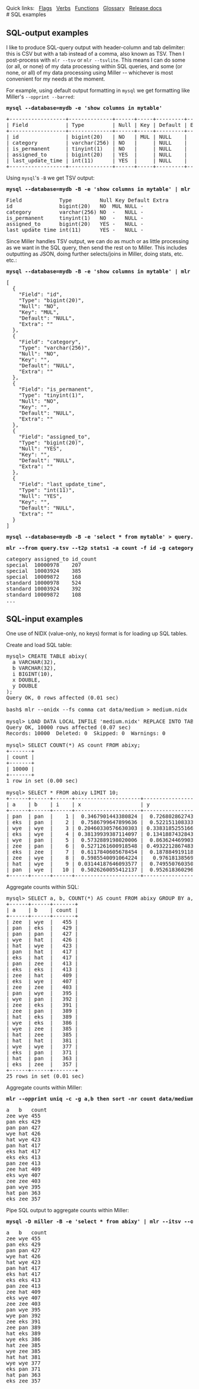<!---  PLEASE DO NOT EDIT DIRECTLY. EDIT THE .md.in FILE PLEASE. --->
<div>
<span class="quicklinks">
Quick links:
&nbsp;
<a class="quicklink" href="../reference-main-flag-list/index.html">Flags</a>
&nbsp;
<a class="quicklink" href="../reference-verbs/index.html">Verbs</a>
&nbsp;
<a class="quicklink" href="../reference-dsl-builtin-functions/index.html">Functions</a>
&nbsp;
<a class="quicklink" href="../glossary/index.html">Glossary</a>
&nbsp;
<a class="quicklink" href="../release-docs/index.html">Release docs</a>
</span>
</div>
# SQL examples

## SQL-output examples

I like to produce SQL-query output with header-column and tab delimiter: this is CSV but with a tab instead of a comma, also known as TSV. Then I post-process with `mlr --tsv` or `mlr --tsvlite`.  This means I can do some (or all, or none) of my data processing within SQL queries, and some (or none, or all) of my data processing using Miller -- whichever is most convenient for my needs at the moment.

For example, using default output formatting in `mysql` we get formatting like Miller's `--opprint --barred`:

<pre class="pre-highlight-in-pair">
<b>mysql --database=mydb -e 'show columns in mytable'</b>
</pre>
<pre class="pre-non-highlight-in-pair">
+------------------+--------------+------+-----+---------+-------+
| Field            | Type         | Null | Key | Default | Extra |
+------------------+--------------+------+-----+---------+-------+
| id               | bigint(20)   | NO   | MUL | NULL    |       |
| category         | varchar(256) | NO   |     | NULL    |       |
| is_permanent     | tinyint(1)   | NO   |     | NULL    |       |
| assigned_to      | bigint(20)   | YES  |     | NULL    |       |
| last_update_time | int(11)      | YES  |     | NULL    |       |
+------------------+--------------+------+-----+---------+-------+
</pre>

Using `mysql`'s `-B` we get TSV output:

<pre class="pre-highlight-in-pair">
<b>mysql --database=mydb -B -e 'show columns in mytable' | mlr --itsvlite --opprint cat</b>
</pre>
<pre class="pre-non-highlight-in-pair">
Field            Type         Null Key Default Extra
id               bigint(20)   NO  MUL NULL -
category         varchar(256) NO  -   NULL -
is_permanent     tinyint(1)   NO  -   NULL -
assigned_to      bigint(20)   YES -   NULL -
last_update_time int(11)      YES -   NULL -
</pre>

Since Miller handles TSV output, we can do as much or as little processing as we want in the SQL query, then send the rest on to Miller. This includes outputting as JSON, doing further selects/joins in Miller, doing stats, etc.  etc.:

<pre class="pre-highlight-in-pair">
<b>mysql --database=mydb -B -e 'show columns in mytable' | mlr --itsvlite --ojson --jlistwrap --jvstack cat</b>
</pre>
<pre class="pre-non-highlight-in-pair">
[
  {
    "Field": "id",
    "Type": "bigint(20)",
    "Null": "NO",
    "Key": "MUL",
    "Default": "NULL",
    "Extra": ""
  },
  {
    "Field": "category",
    "Type": "varchar(256)",
    "Null": "NO",
    "Key": "",
    "Default": "NULL",
    "Extra": ""
  },
  {
    "Field": "is_permanent",
    "Type": "tinyint(1)",
    "Null": "NO",
    "Key": "",
    "Default": "NULL",
    "Extra": ""
  },
  {
    "Field": "assigned_to",
    "Type": "bigint(20)",
    "Null": "YES",
    "Key": "",
    "Default": "NULL",
    "Extra": ""
  },
  {
    "Field": "last_update_time",
    "Type": "int(11)",
    "Null": "YES",
    "Key": "",
    "Default": "NULL",
    "Extra": ""
  }
]
</pre>

<pre class="pre-highlight-non-pair">
<b>mysql --database=mydb -B -e 'select * from mytable' > query.tsv</b>
</pre>

<pre class="pre-highlight-in-pair">
<b>mlr --from query.tsv --t2p stats1 -a count -f id -g category,assigned_to</b>
</pre>
<pre class="pre-non-highlight-in-pair">
category assigned_to id_count
special  10000978    207
special  10003924    385
special  10009872    168
standard 10000978    524
standard 10003924    392
standard 10009872    108
...
</pre>

## SQL-input examples

One use of NIDX (value-only, no keys) format is for loading up SQL tables.

Create and load SQL table:

<pre class="pre-non-highlight-non-pair">
mysql> CREATE TABLE abixy(
  a VARCHAR(32),
  b VARCHAR(32),
  i BIGINT(10),
  x DOUBLE,
  y DOUBLE
);
Query OK, 0 rows affected (0.01 sec)

bash$ mlr --onidx --fs comma cat data/medium > medium.nidx

mysql> LOAD DATA LOCAL INFILE 'medium.nidx' REPLACE INTO TABLE abixy FIELDS TERMINATED BY ',' ;
Query OK, 10000 rows affected (0.07 sec)
Records: 10000  Deleted: 0  Skipped: 0  Warnings: 0

mysql> SELECT COUNT(*) AS count FROM abixy;
+-------+
| count |
+-------+
| 10000 |
+-------+
1 row in set (0.00 sec)

mysql> SELECT * FROM abixy LIMIT 10;
+------+------+------+---------------------+---------------------+
| a    | b    | i    | x                   | y                   |
+------+------+------+---------------------+---------------------+
| pan  | pan  |    1 |  0.3467901443380824 |  0.7268028627434533 |
| eks  | pan  |    2 |  0.7586799647899636 |  0.5221511083334797 |
| wye  | wye  |    3 | 0.20460330576630303 | 0.33831852551664776 |
| eks  | wye  |    4 | 0.38139939387114097 | 0.13418874328430463 |
| wye  | pan  |    5 |  0.5732889198020006 |  0.8636244699032729 |
| zee  | pan  |    6 |  0.5271261600918548 | 0.49322128674835697 |
| eks  | zee  |    7 |  0.6117840605678454 |  0.1878849191181694 |
| zee  | wye  |    8 |  0.5985540091064224 |   0.976181385699006 |
| hat  | wye  |    9 | 0.03144187646093577 |  0.7495507603507059 |
| pan  | wye  |   10 |  0.5026260055412137 |  0.9526183602969864 |
+------+------+------+---------------------+---------------------+
</pre>

Aggregate counts within SQL:

<pre class="pre-non-highlight-non-pair">
mysql> SELECT a, b, COUNT(*) AS count FROM abixy GROUP BY a, b ORDER BY COUNT DESC;
+------+------+-------+
| a    | b    | count |
+------+------+-------+
| zee  | wye  |   455 |
| pan  | eks  |   429 |
| pan  | pan  |   427 |
| wye  | hat  |   426 |
| hat  | wye  |   423 |
| pan  | hat  |   417 |
| eks  | hat  |   417 |
| pan  | zee  |   413 |
| eks  | eks  |   413 |
| zee  | hat  |   409 |
| eks  | wye  |   407 |
| zee  | zee  |   403 |
| pan  | wye  |   395 |
| wye  | pan  |   392 |
| zee  | eks  |   391 |
| zee  | pan  |   389 |
| hat  | eks  |   389 |
| wye  | eks  |   386 |
| wye  | zee  |   385 |
| hat  | zee  |   385 |
| hat  | hat  |   381 |
| wye  | wye  |   377 |
| eks  | pan  |   371 |
| hat  | pan  |   363 |
| eks  | zee  |   357 |
+------+------+-------+
25 rows in set (0.01 sec)
</pre>

Aggregate counts within Miller:

<pre class="pre-highlight-in-pair">
<b>mlr --opprint uniq -c -g a,b then sort -nr count data/medium</b>
</pre>
<pre class="pre-non-highlight-in-pair">
a   b   count
zee wye 455
pan eks 429
pan pan 427
wye hat 426
hat wye 423
pan hat 417
eks hat 417
eks eks 413
pan zee 413
zee hat 409
eks wye 407
zee zee 403
pan wye 395
hat pan 363
eks zee 357
</pre>

Pipe SQL output to aggregate counts within Miller:

<pre class="pre-highlight-in-pair">
<b>mysql -D miller -B -e 'select * from abixy' | mlr --itsv --opprint uniq -c -g a,b then sort -nr count</b>
</pre>
<pre class="pre-non-highlight-in-pair">
a   b   count
zee wye 455
pan eks 429
pan pan 427
wye hat 426
hat wye 423
pan hat 417
eks hat 417
eks eks 413
pan zee 413
zee hat 409
eks wye 407
zee zee 403
pan wye 395
wye pan 392
zee eks 391
zee pan 389
hat eks 389
wye eks 386
hat zee 385
wye zee 385
hat hat 381
wye wye 377
eks pan 371
hat pan 363
eks zee 357
</pre>
